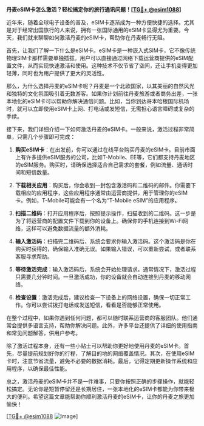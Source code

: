 **丹麦eSIM卡怎么激活？轻松搞定你的旅行通讯问题！[[TG💪+ @esim1088](https://t.me/s/esim1088)]**

近年来，随着全球电子设备的普及，eSIM卡逐渐成为一种方便快捷的选择。尤其是对于经常出国旅行的人来说，拥有一张国际通用的eSIM卡显得尤为重要。今天，我们就来聊聊如何激活丹麦的eSIM卡，帮助你在丹麦畅行无阻。

首先，让我们了解一下什么是eSIM卡。eSIM卡是一种嵌入式SIM卡，它不像传统物理SIM卡那样需要单独插拔。用户可以直接通过网络下载运营商提供的eSIM配置文件，从而实现快速激活和使用。这种技术不仅节省了空间，还让手机变得更加轻薄，同时也为用户提供了更大的灵活性。

那么，为什么选择丹麦的eSIM卡呢？丹麦是一个北欧国家，以其美丽的自然风光和独特的文化氛围吸引着无数游客。如果你计划前往丹麦旅游或者商务出差，一张本地化的eSIM卡可以帮助你解决通信问题。比如，当你到达哥本哈根国际机场时，就可以立即使用eSIM卡上网、打电话或发短信，无需担心语言障碍或复杂的手续。

接下来，我们详细介绍一下如何激活丹麦的eSIM卡。一般来说，激活过程非常简单，只需几个步骤即可完成：

1. **购买eSIM卡**：在出发前，你可以通过在线平台购买丹麦的eSIM卡。目前市面上有许多提供eSIM服务的公司，比如T-Mobile、EE等，它们都支持丹麦地区的eSIM服务。购买时，请确保选择适合自己需求的套餐，例如流量、通话时间和短信数量。

2. **下载相关应用**：购买后，你会收到一封包含激活码和二维码的邮件。你需要下载相应的应用程序，这些应用程序通常由运营商提供，用于管理你的eSIM卡。例如，T-Mobile可能会有一个名为“T-Mobile eSIM”的应用程序。

3. **扫描二维码**：打开应用程序后，按照提示操作，扫描收到的二维码。这一步是为了将运营商的配置文件下载到你的设备上。确保你的手机连接到Wi-Fi网络，这样可以避免数据流量的额外消耗。

4. **输入激活码**：扫描完二维码后，系统会要求你输入激活码。这个激活码是你在购买时获得的，确保输入准确无误。如果输入错误，可以重新尝试，或者联系客服寻求帮助。

5. **等待激活完成**：输入激活码后，系统会开始处理请求。通常情况下，激活过程只需要几分钟时间。一旦激活成功，你的设备就会自动连接到丹麦的移动网络。

6. **检查设置**：激活完成后，建议检查一下设备上的网络设置，确保一切正常工作。你可以尝试拨打电话或发送短信，看看是否能够正常使用。

在整个过程中，如果你遇到任何问题，都可以随时联系运营商的客服团队。他们通常会提供多语言支持，帮助你解决问题。此外，许多平台还提供了详细的使用指南和常见问题解答，供用户参考。

除了激活过程本身，还有一些小贴士可以帮助你更好地使用丹麦的eSIM卡。首先，尽量提前规划好你的行程，了解目的地的网络覆盖情况。其次，在使用eSIM卡时，注意节省流量，避免不必要的数据消耗。最后，记得定期更新操作系统和应用程序，以确保最佳性能。

总之，激活丹麦的eSIM卡并不是一件难事，只要你按照正确的步骤操作，就能轻松搞定。无论你是短暂停留还是长期居住，一张本地化的eSIM卡都能为你带来极大的便利。希望这篇文章能帮助你顺利激活丹麦的eSIM卡，让你的丹麦之旅更加愉快！

[[TG💪+ @esim1088](https://t.me/s/esim1088) ![Image](https://i.postimg.cc/4NQfJmqS/Snipaste-2025-05-13-00-14-12.png)]